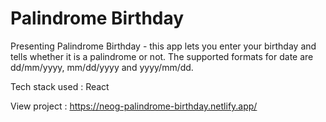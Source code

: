 # Palindrome Birthday

Presenting Palindrome Birthday - this app lets you enter your birthday and tells whether it is a palindrome or not. The supported formats for date are dd/mm/yyyy, mm/dd/yyyy and yyyy/mm/dd.

Tech stack used : React

View project : https://neog-palindrome-birthday.netlify.app/

